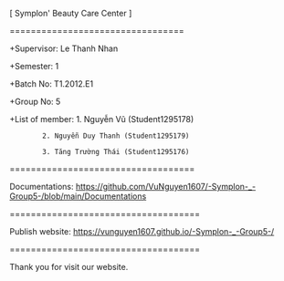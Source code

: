 [ Symplon' Beauty Care Center ]

=================================


+Supervisor: Le Thanh Nhan<br>



+Semester: 1<br>



+Batch No: T1.2012.E1<br>


+Group No: 5


+List of member:
            1. Nguyễn Vũ (Student1295178)
            
            2. Nguyễn Duy Thanh (Student1295179)
            
            3. Tăng Trường Thái (Student1295176)
===================================

Documentations: https://github.com/VuNguyen1607/-Symplon-_-Group5-/blob/main/Documentations

====================================

Publish website: https://vunguyen1607.github.io/-Symplon-_-Group5-/

====================================

Thank you for visit our website.

